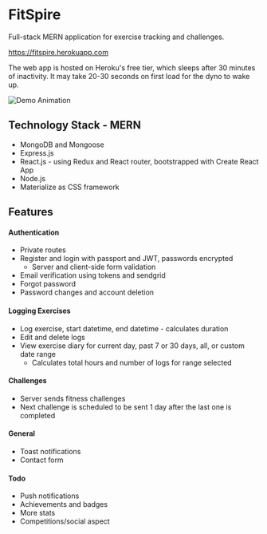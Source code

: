 # FitSpire
Full-stack MERN application for exercise tracking and challenges.

https://fitspire.herokuapp.com

The web app is hosted on Heroku's free tier, which sleeps after 30 minutes of inactivity. It may take 20-30 seconds on first load for the dyno to wake up.

![Demo Animation](https://user-images.githubusercontent.com/52430997/85240978-6ae66700-b3f7-11ea-9d26-52931087383b.gif)

## Technology Stack - MERN
* MongoDB and Mongoose
* Express.js
* React.js - using Redux and React router, bootstrapped with Create React App
* Node.js
* Materialize as CSS framework

## Features

#### Authentication
* Private routes
* Register and login with passport and JWT, passwords encrypted
  * Server and client-side form validation
* Email verification using tokens and sendgrid
* Forgot password
* Password changes and account deletion

#### Logging Exercises
* Log exercise, start datetime, end datetime - calculates duration
* Edit and delete logs
* View exercise diary for current day, past 7 or 30 days, all, or custom date range
  * Calculates total hours and number of logs for range selected

#### Challenges
* Server sends fitness challenges
* Next challenge is scheduled to be sent 1 day after the last one is completed

#### General
* Toast notifications
* Contact form

#### Todo
* Push notifications
* Achievements and badges
* More stats
* Competitions/social aspect
